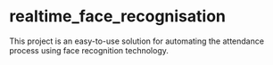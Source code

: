 # realtime_face_recognisation
This project is an easy-to-use solution for automating the attendance process using face recognition technology.
